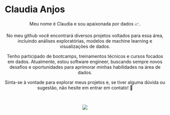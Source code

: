 # Claudia Anjos

<p align="center">
   Meu nome é Claudia e sou apaixonada por dados 📈. 
<p align="center">
   No meu github você encontrará diversos projetos voltados para essa área, incluindo análises exploratórias, modelos de machine learning e visualizações de dados.
<p align="center">
Tenho participado de bootcamps, treinamentos técnicos e cursos focados em dados. 
    Atualmente, estou software engineer, buscando sempre novos desafios e oportunidades para aprimorar minhas habilidades na área de dados.
<p align="center">
Sinta-se à vontade para explorar meus projetos e, se tiver alguma dúvida ou sugestão, não hesite em entrar em contato! 🤝 
</p>
<br>

<p align="center">
    <a href="https://github.com/claudiaanjos" target="_blank">
        <img  src="https://img.shields.io/badge/claudiaanjos-%23100000.svg?&style=for-the-badge&logo=github&logoColor=white&link=mailto:https://github.com/claudiaanjos">
    </a>
</p>